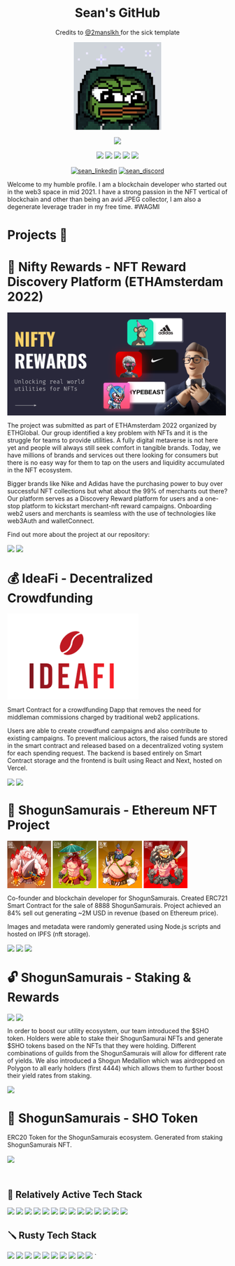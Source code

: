 <!-- markdownlint-disable MD033 -->

<h1 align="center">Sean's GitHub</h1>
<p align ="center"> 
Credits to <a href="https://github.com/2manslkh">@2manslkh </a> for the sick template
<p>

<p align="center">
<img src="img/sean.png" width=200/>

<p align="center">
<img src="https://img.shields.io/badge/Web3%20Developer-blue"/>

<p align="center">
<img src="https://img.shields.io/badge/DeFi-lightblue"/>
<img src="https://img.shields.io/badge/NFT-lightblue"/>
<img src="https://img.shields.io/badge/Degen Trader-lightblue"/>
<img src="https://img.shields.io/badge/Product Management-lightblue"/>
<img src="https://img.shields.io/badge/UIUX-lightblue"/>

<p align="center">
<a href="https://www.linkedin.com/in/sean-lew/" target="blank"><img align="center" src="https://img.shields.io/badge/LinkedIn-FFFFFF?style=for-the-badge&logo=linkedin&logoColor=0077B5" alt="sean_linkedin"></a>
<a href="https://discordapp.com/users/286127218206310410/" target="blank"><img align="center" src="https://img.shields.io/badge/Discord-FFFFFF?style=for-the-badge&logo=Discord&logoColor=5865F2" alt="sean_discord"></a>

Welcome to my humble profile. I am a blockchain developer who started out in the web3 space in mid 2021. I have a strong passion in the NFT vertical of blockchain and other than being an avid JPEG collector, I am also a degenerate leverage trader in my free time. #WAGMI

# **Projects** 📑

# 🎁 Nifty Rewards - NFT Reward Discovery Platform (ETHAmsterdam 2022)

<img align="center" src="img/nifty.png" width="500">

<p align="left">
The project was submitted as part of ETHAmsterdam 2022 organized by ETHGlobal. Our group identified a key problem with NFTs and it is the struggle for teams to provide utilities. A fully digital metaverse is not here yet and people will always still seek comfort in tangible brands. Today, we have millions of brands and services out there looking for consumers but there is no easy way for them to tap on the users and liquidity accumulated in the NFT ecosystem.

Bigger brands like Nike and Adidas have the purchasing power to buy over successful NFT collections but what about the 99% of merchants out there? Our platform serves as a Discovery Reward platform for users and a one-stop platform to kickstart merchant-nft reward campaigns. Onboarding web2 users and merchants is seamless with the use of technologies like web3Auth and walletConnect.

Find out more about the project at our repository:

<p align="left">
<a href="https://www.niftyr3wrds.com/" target="blank"><img align="center" src="https://img.shields.io/badge/WEBSITE-FFFFFF?style=for-the-badge&logo=&logoColor=3C3C3D" height="16"></a>
<a href="https://rinkeby.etherscan.io/address/0xC4a0b1E7AA137ADA8b2F911A501638088DFdD508#code" target="blank"><img align="center" src="https://img.shields.io/badge/0xC4a0b1E7AA137ADA8b2F911A501638088DFdD508-FFFFFF?style=for-the-badge&logo=Ethereum&logoColor=3C3C3D"  height="16"></a>

</br>

# 💰 IdeaFi - Decentralized Crowdfunding

<img align="center" src="img/ideafi.png" width="300">

<p align="left">

Smart Contract for a crowdfunding Dapp that removes the need for middleman commissions charged by traditional web2 applications.

Users are able to create crowdfund campaigns and also contribute to existing campaigns. To prevent malicious actors, the raised funds are stored in the smart contract and released based on a decentralized voting system for each spending request. The backend is based entirely on Smart Contract storage and the frontend is built using React and Next, hosted on Vercel.

<p align="left">
<a href="https://ideafi.vercel.app/" target="blank"><img align="center" src="https://img.shields.io/badge/WEBSITE-FFFFFF?style=for-the-badge&logo=&logoColor=3C3C3D" height="16"></a>
<a href="https://github.com/NiftyRewards" target="blank"><img align="center" src="https://img.shields.io/badge/repository-FFFFFF?style=for-the-badge&logo=github&logoColor=3C3C3D"  height="16"></a>

</br>

# 🥷 ShogunSamurais - Ethereum NFT Project

<img align="center" src="img/Kitsune.png" width="100">
<img align="center" src="img/Tako.png" width="100">
<img align="center" src="img/Sumorai.png" width="100">
<img align="center" src="img/Komainu.png" width="100">
<p align = "left">

Co-founder and blockchain developer for ShogunSamurais. Created ERC721 Smart Contract for the sale of 8888 ShogunSamurais. Project achieved an 84% sell out generating ~2M USD in revenue (based on Ethereum price).

Images and metadata were randomly generated using Node.js scripts and hosted on IPFS (nft storage).

<a href="https://www.shogunsamurais.com/" target="blank"><img align="center" src="https://img.shields.io/badge/WEBSITE-FFFFFF?style=for-the-badge&logo=&logoColor=3C3C3D" height="16"></a>
<a href="https://opensea.io/collection/shogunsamurais" target="blank"><img align="center" src="https://img.shields.io/badge/OPENSEA-FFFFFF?style=for-the-badge&logoColor=3C3C3D"  height="16"></a>
<a href="https://etherscan.io/address/0x8399d6351fd0ddb33f77bfc627e3264d74500d22#code" target="blank"><img align="center" src="https://img.shields.io/badge/0x8399d6351fd0ddb33f77bfc627e3264d74500d22-FFFFFF?style=for-the-badge&logo=Ethereum&logoColor=3C3C3D" height="16"></a>

# 🔓 ShogunSamurais - Staking & Rewards

<img align="center" src="img/medallion.png" width="100">
<img align="center" src="img/token_rendered.png" width="100">

<p align="left">
In order to boost our utility ecosystem, our team introduced the $SHO token. Holders were able to stake their ShogunSamurai NFTs and generate $SHO tokens based on the NFTs that they were holding. Different combinations of guilds from the ShogunSamurais will allow for different rate of yields. We also introduced a Shogun Medallion which was airdropped on Polygon to all early holders (first 4444) which allows them to further boost their yield rates from staking.

<a href="https://etherscan.io/address/0x29C8CBc995e2122E06Bf46fDf7198e347DFCabb3#code" target="blank"><img align="center" src="https://img.shields.io/badge/0x29C8CBc995e2122E06Bf46fDf7198e347DFCabb3-FFFFFF?style=for-the-badge&logo=Ethereum&logoColor=3C3C3D"  height="16"></a>

# 💸 ShogunSamurais - SHO Token

ERC20 Token for the ShogunSamurais ecosystem. Generated from staking ShogunSamurais NFT.

<a href="https://etherscan.io/address/0x8949dad04f5f78425df67720849668c5a10fb10f#code" target="blank"><img align="center" src="https://img.shields.io/badge/0x8949dad04f5f78425df67720849668c5a10fb10f-FFFFFF?style=for-the-badge&logo=Ethereum&logoColor=3C3C3D"  height="16"></a>

</br>

## 🚀&nbsp;**Relatively Active Tech Stack**

<p align="left">
<img src="https://img.shields.io/badge/Solidity-FFFFFF?style=for-the-badge&logo=solidity&logoColor=000000">
<img src="https://img.shields.io/badge/IPFS-FFFFFF?style=for-the-badge&logo=ipfs&logoColor=63D3D9">
<img src="https://img.shields.io/badge/Figma-FFFFFF?style=for-the-badge&logo=Figma&logoColor=375BD2">
<img src="https://img.shields.io/badge/Chainlink-FFFFFF?style=for-the-badge&logo=Chainlink&logoColor=375BD2">
<img src="https://img.shields.io/badge/JavaScript-FFFFFF?style=for-the-badge&logo=javascript&logoColor=F7DF1E">
<img src="https://img.shields.io/badge/Hardhat-FFFFFF?style=for-the-badge&logo=ethereum&logoColor=blue">
<img src="https://img.shields.io/badge/EVMs-FFFFFF?style=for-the-badge&logo=ethereum&logoColor=3C3C3D">
<img src="https://img.shields.io/badge/React-FFFFFF?style=for-the-badge&logo=react&logoColor=61DAFB">
<img src="https://img.shields.io/badge/MongoDB-FFFFFF?style=for-the-badge&logo=mongodb&logoColor=4EA94B">
<img src="https://img.shields.io/badge/Express.js-FFFFFF?style=for-the-badge&logo=express&logoColor=000000">
<img src="https://img.shields.io/badge/Heroku-FFFFFF?style=for-the-badge&logo=heroku&logoColor=430098">
<img src="https://img.shields.io/badge/Github-FFFFFF?style=for-the-badge&logo=Github&logoColor=000000">
<img src="https://img.shields.io/badge/Node.js-FFFFFF?style=for-the-badge&logo=nodedotjs&logoColor=339933">
<img src="https://img.shields.io/badge/npm-FFFFFF?style=for-the-badge&logo=npm&logoColor=CB3837">

## 🪛&nbsp;**Rusty Tech Stack**

<p align="left">
<img src="https://img.shields.io/badge/Python-FFFFFF?style=for-the-badge&logo=python&logoColor=3776AB">
<img src="https://img.shields.io/badge/Flutter-FFFFFF?style=for-the-badge&logo=flutter&logoColor=blue">
<img src="https://img.shields.io/badge/Dart-FFFFFF?style=for-the-badge&logo=dart&logoColor=blue">
<img src="https://img.shields.io/badge/Java-FFFFFF?style=for-the-badge&logo=java&logoColor=ED8B00">
<img src="https://img.shields.io/badge/Android Studio-FFFFFF?style=for-the-badge&logo=android&logoColor=4EA94B">
<img src="https://img.shields.io/badge/Firebase-FFFFFF?style=for-the-badge&logo=firebase">
<img src="https://img.shields.io/badge/sql-FFFFFF?style=for-the-badge&logo=Mysql&logoColor=000000">
<img src="https://img.shields.io/badge/HTML5-FFFFFF?style=for-the-badge&logo=html5&logoColor=E34F26">
<img src="https://img.shields.io/badge/Tensorflow-FFFFFF?style=for-the-badge&logo=tensorflow&logoColor=EB8C23">
<img src="https://img.shields.io/badge/Google Cloud-FFFFFF?style=for-the-badge&logo=GoogleCloud&logoColor=000000">
`
